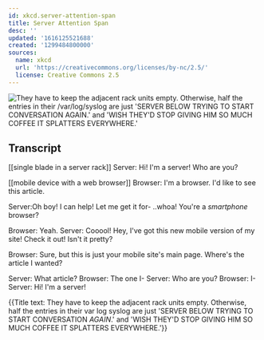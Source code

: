 ```yaml
---
id: xkcd.server-attention-span
title: Server Attention Span
desc: ''
updated: '1616125521688'
created: '1299484800000'
sources:
  name: xkcd
  url: 'https://creativecommons.org/licenses/by-nc/2.5/'
  license: Creative Commons 2.5
---
```

![They have to keep the adjacent rack units empty. Otherwise, half the entries in their /var/log/syslog are just 'SERVER BELOW TRYING TO START CONVERSATION *AGAIN*.' and 'WISH THEY'D STOP GIVING HIM SO MUCH COFFEE IT SPLATTERS EVERYWHERE.'](https://imgs.xkcd.com/comics/server_attention_span.png)

## Transcript
[[single blade in a server rack]]
Server: Hi! I'm a server! Who are you?

[[mobile device with a web browser]]
Browser: I'm a browser. I'd like to see this article.

Server:Oh boy! I can help! Let me get it for- ..whoa! You're a *smartphone* browser? 

Browser: Yeah.
Server: Cooool! Hey, I've got this new mobile version of my site! Check it out! Isn't it pretty?

Browser: Sure, but this is just your mobile site's main page. Where's the article I wanted?

Server: What article?
Browser: The one I-
Server: Who are you?
Browser: I-
Server: Hi! I'm a server!

{{Title text: They have to keep the adjacent rack units empty. Otherwise, half the entries in their 
var
log
syslog are just 'SERVER BELOW TRYING TO START CONVERSATION *AGAIN*.' and 'WISH THEY'D STOP GIVING HIM SO MUCH COFFEE IT SPLATTERS EVERYWHERE.'}}
